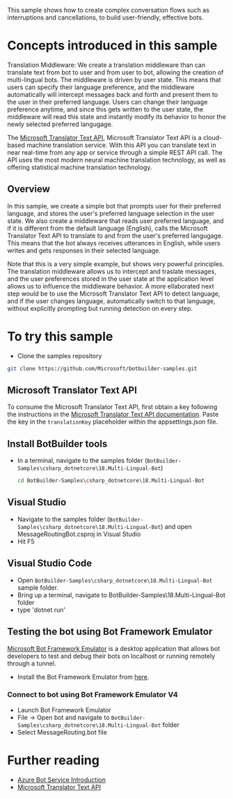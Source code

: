 ﻿This sample shows how to create complex conversation flows such as interruptions and cancellations, to build user-friendly, effective bots.

# Concepts introduced in this sample

Translation Middleware: We create a translation middleware than can translate text from bot to user and from user to bot, allowing the creation of multi-lingual bots. 
The middleware is driven by user state. This means that users can specify their language preference, and the middleware automatically will intercept messages back and forth and present them to the user in their preferred language.
Users can change their language preference anytime, and since this gets written to the user state, the middleware will read this state and instantly modify its behavior to honor the newly selected preferred langugage.

The [Microsoft Translator Text API](https://docs.microsoft.com/en-us/azure/cognitive-services/translator/), Microsoft Translator Text API is a cloud-based machine translation service. With this API you can translate text in near real-time from any app or service through a simple REST API call. 
The API uses the most modern neural machine translation technology, as well as offering statistical machine translation technology.

## Overview

In this sample, we create a simple bot that prompts user for their preferred language, and stores the user's preferred language selection in the user state. 
We also create a middleware that reads user preferred language, and if it is different from the default language (English), calls the Microsoft Translator Text API to translate to and from the user's preferred langugage.
This means that the bot always receives utterances in English, while users writes and gets responses in their selected language.

Note that this is a very simple example, but shows very powerful principles. 
The translation middleware allows us to intercept and traslate messages, and the user preferences stored in the user state at the application level allows us to influence the middleware behavior.
A more ellaborated next step would be to use the Microsoft Translator Text API to detect language, and if the user changes language, automatically switch to that language, without explicitly prompting but running detection on every step.

# To try this sample

- Clone the samples repository
```bash
git clone https://github.com/Microsoft/botbuilder-samples.git
```

## Microsoft Translator Text API

To consume the Microsoft Translator Text API, first obtain a key following the instructions in the [Microsoft Translator Text API documentation](https://docs.microsoft.com/en-us/azure/cognitive-services/translator/translator-text-how-to-signup). 
Paste the key in the ```translationKey``` placeholder within the appsettings.json file.

## Install BotBuilder tools

- In a terminal, navigate to the samples folder (`BotBuilder-Samples\csharp_dotnetcore\18.Multi-Lingual-Bot`) 

    ```bash
    cd BotBuilder-Samples\csharp_dotnetcore\18.Multi-Lingual-Bot
    ```

## Visual Studio
- Navigate to the samples folder (`BotBuilder-Samples\csharp_dotnetcore\18.Multi-Lingual-Bot`) and open MessageRoutingBot.csproj in Visual Studio 
- Hit F5

## Visual Studio Code
- Open `BotBuilder-Samples\csharp_dotnetcore\18.Multi-Lingual-Bot` sample folder.
- Bring up a terminal, navigate to BotBuilder-Samples\18.Multi-Lingual-Bot folder
- type 'dotnet run'

## Testing the bot using Bot Framework Emulator
[Microsoft Bot Framework Emulator](https://github.com/microsoft/botframework-emulator) is a desktop application that allows bot developers to test and debug their bots on localhost or running remotely through a tunnel.

- Install the Bot Framework Emulator from [here](https://aka.ms/botframeworkemulator).

### Connect to bot using Bot Framework Emulator **V4**
- Launch Bot Framework Emulator
- File -> Open bot and navigate to `BotBuilder-Samples\csharp_dotnetcore\18.Multi-Lingual-Bot` folder
- Select MessageRouting.bot file

# Further reading

- [Azure Bot Service Introduction](https://docs.microsoft.com/en-us/azure/bot-service/bot-service-overview-introduction?view=azure-bot-service-4.0)
- [Microsoft Translator Text API](https://docs.microsoft.com/en-us/azure/cognitive-services/translator/)